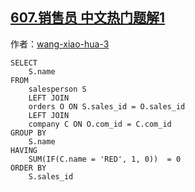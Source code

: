 ## [607.销售员 中文热门题解1](https://leetcode.cn/problems/sales-person/solutions/100000/bu-shi-yong-not-inzi-cha-xun-de-zuo-fa-by-wang-xia)

作者：[wang-xiao-hua-3](https://leetcode.cn/u/wang-xiao-hua-3)

```
SELECT
    S.name
FROM
    salesperson S
    LEFT JOIN
    orders O ON S.sales_id = O.sales_id
    LEFT JOIN
    company C ON O.com_id = C.com_id
GROUP BY
    S.name
HAVING
    SUM(IF(C.name = 'RED', 1, 0))  = 0
ORDER BY
    S.sales_id
```